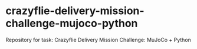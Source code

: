 # crazyflie-delivery-mission-challenge-mujoco-python
Repository for task: Crazyflie Delivery Mission Challenge: MuJoCo + Python
